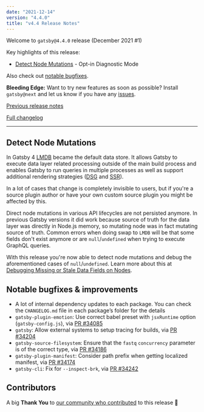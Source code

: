 ```yaml
---
date: "2021-12-14"
version: "4.4.0"
title: "v4.4 Release Notes"
---
```


Welcome to `gatsby@4.4.0` release (December 2021 #1)

Key highlights of this release:

- [Detect Node Mutations](#detect-node-mutations) - Opt-in Diagnostic Mode

Also check out [notable bugfixes](#notable-bugfixes--improvements).

**Bleeding Edge:** Want to try new features as soon as possible? Install `gatsby@next` and let us know
if you have any [issues](https://github.com/gatsbyjs/gatsby/issues).

[Previous release notes](/docs/reference/release-notes/v4.3)

[Full changelog](https://github.com/gatsbyjs/gatsby/compare/gatsby@4.4.0-next.0...gatsby@4.4.0)

---

## Detect Node Mutations

In Gatsby 4 [LMDB](http://www.lmdb.tech/doc/) became the default data store. It allows Gatsby to execute data layer related processing outside of the main build process and enables Gatsby to run queries in multiple processes as well as support additional rendering strategies ([DSG](/docs/reference/rendering-options/deferred-static-generation/) and [SSR](/docs/reference/rendering-options/server-side-rendering/)).

In a lot of cases that change is completely invisible to users, but if you're a source plugin author or have your own custom source plugin you might be affected by this.

Direct node mutations in various API lifecycles are not persisted anymore. In previous Gatsby versions it did work because source of truth for the data layer was directly in Node.js memory, so mutating node was in fact mutating source of truth. Common errors when doing swap to `LMDB` will be that some fields don't exist anymore or are `null`/`undefined` when trying to execute GraphQL queries.

With this release you're now able to detect node mutations and debug the aforementioned cases of `null`/`undefined`. Learn more about this at [Debugging Missing or Stale Data Fields on Nodes](/docs/how-to/local-development/debugging-missing-data/).

## Notable bugfixes & improvements

- A lot of internal dependency updates to each package. You can check the `CHANGELOG.md` file in each package’s folder for the details
- `gatsby-plugin-emotion`: Use correct babel preset with `jsxRuntime` option (`gatsby-config.js`), via [PR #34085](https://github.com/gatsbyjs/gatsby/pull/34085)
- `gatsby`: Allow external systems to setup tracing for builds, via [PR #34204](https://github.com/gatsbyjs/gatsby/pull/34204)
- `gatsby-source-filesystem`: Ensure that the `fastq` `concurrency` parameter is of the correct type, via [PR #34186](https://github.com/gatsbyjs/gatsby/pull/34186)
- `gatsby-plugin-manifest`: Consider path prefix when getting localized manifest, via [PR #34174](https://github.com/gatsbyjs/gatsby/pull/34174)
- `gatsby-cli`: Fix for `--inspect-brk`, via [PR #34242](https://github.com/gatsbyjs/gatsby/pull/34242)

## Contributors

A big **Thank You** to [our community who contributed](https://github.com/gatsbyjs/gatsby/compare/gatsby@4.4.0-next.0...gatsby@4.4.0) to this release 💜
